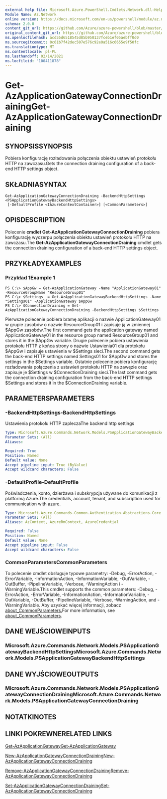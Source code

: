 ```yaml
---
external help file: Microsoft.Azure.PowerShell.Cmdlets.Network.dll-Help.xml
Module Name: Az.Network
online version: https://docs.microsoft.com/en-us/powershell/module/az.network/get-azapplicationgatewayconnectiondraining
schema: 2.0.0
content_git_url: https://github.com/Azure/azure-powershell/blob/master/src/Network/Network/help/Get-AzApplicationGatewayConnectionDraining.md
original_content_git_url: https://github.com/Azure/azure-powershell/blob/master/src/Network/Network/help/Get-AzApplicationGatewayConnectionDraining.md
ms.openlocfilehash: acd55d6518545d85b950137fceb1ef05aebff0d0
ms.sourcegitcommit: 0c61b7f42dec507e576c92e0a516c6655e9f50fc
ms.translationtype: MT
ms.contentlocale: pl-PL
ms.lasthandoff: 02/14/2021
ms.locfileid: "100411878"
---
```

# <span data-ttu-id="a285d-101">Get-AzApplicationGatewayConnectionDraining</span><span class="sxs-lookup"><span data-stu-id="a285d-101">Get-AzApplicationGatewayConnectionDraining</span></span>

## <span data-ttu-id="a285d-102">SYNOPSIS</span><span class="sxs-lookup"><span data-stu-id="a285d-102">SYNOPSIS</span></span>
<span data-ttu-id="a285d-103">Pobiera konfigurację rozładowania połączenia obiektu ustawień protokołu HTTP na zawczasu.</span><span class="sxs-lookup"><span data-stu-id="a285d-103">Gets the connection draining configuration of a back-end HTTP settings object.</span></span>

## <span data-ttu-id="a285d-104">SKŁADNIA</span><span class="sxs-lookup"><span data-stu-id="a285d-104">SYNTAX</span></span>

```
Get-AzApplicationGatewayConnectionDraining -BackendHttpSettings <PSApplicationGatewayBackendHttpSettings>
 [-DefaultProfile <IAzureContextContainer>] [<CommonParameters>]
```

## <span data-ttu-id="a285d-105">OPIS</span><span class="sxs-lookup"><span data-stu-id="a285d-105">DESCRIPTION</span></span>
<span data-ttu-id="a285d-106">Polecenie **cmdlet Get-AzApplicationGatewayConnectionDraining** pobiera konfigurację wyczerpu połączenia obiektu ustawień protokołu HTTP na zawczasu.</span><span class="sxs-lookup"><span data-stu-id="a285d-106">The **Get-AzApplicationGatewayConnectionDraining** cmdlet gets the connection draining configuration of a back-end HTTP settings object.</span></span>

## <span data-ttu-id="a285d-107">PRZYKŁADY</span><span class="sxs-lookup"><span data-stu-id="a285d-107">EXAMPLES</span></span>

### <span data-ttu-id="a285d-108">Przykład 1</span><span class="sxs-lookup"><span data-stu-id="a285d-108">Example 1</span></span>
```
PS C:\> $AppGw = Get-AzApplicationGateway -Name "ApplicationGateway01" -ResourceGroupName "ResourceGroup01"
PS C:\> $Settings  = Get-AzApplicationGatewayBackendHttpSettings -Name "Settings01" -ApplicationGateway $AppGw
PS C:\> $ConnectionDraining = Get-AzApplicationGatewayConnectionDraining -BackendHttpSettings $Settings
```

<span data-ttu-id="a285d-109">Pierwsze polecenie pobiera bramę aplikacji o nazwie ApplicationGateway01 w grupie zasobów o nazwie ResourceGroup01 i zapisuje ją w zmiennej $AppGw zasobów.</span><span class="sxs-lookup"><span data-stu-id="a285d-109">The first command gets the application gateway named ApplicationGateway01 in the resource group named ResourceGroup01 and stores it in the $AppGw variable.</span></span>
<span data-ttu-id="a285d-110">Drugie polecenie pobiera ustawienia protokołu HTTP z końca strony o nazwie Ustawienia01 dla protokołu $AppGw i zapisuje ustawienia w $Settings sieci.</span><span class="sxs-lookup"><span data-stu-id="a285d-110">The second command gets the back-end HTTP settings named Settings01 for $AppGw and stores the settings in the $Settings variable.</span></span>
<span data-ttu-id="a285d-111">Ostatnie polecenie pobiera konfigurację rozładowania połączenia z ustawień protokołu HTTP na zawęzie oraz zapisuje je $Settings w $ConnectionDraining sieci.</span><span class="sxs-lookup"><span data-stu-id="a285d-111">The last command gets the connection draining configuration from the back-end HTTP settings $Settings and stores it in the $ConnectionDraining variable.</span></span>

## <span data-ttu-id="a285d-112">PARAMETERS</span><span class="sxs-lookup"><span data-stu-id="a285d-112">PARAMETERS</span></span>

### <span data-ttu-id="a285d-113">-BackendHttpSettings</span><span class="sxs-lookup"><span data-stu-id="a285d-113">-BackendHttpSettings</span></span>
<span data-ttu-id="a285d-114">Ustawienia protokołu HTTP zaplecza</span><span class="sxs-lookup"><span data-stu-id="a285d-114">The backend http settings</span></span>

```yaml
Type: Microsoft.Azure.Commands.Network.Models.PSApplicationGatewayBackendHttpSettings
Parameter Sets: (All)
Aliases:

Required: True
Position: Named
Default value: None
Accept pipeline input: True (ByValue)
Accept wildcard characters: False
```

### <span data-ttu-id="a285d-115">-DefaultProfile</span><span class="sxs-lookup"><span data-stu-id="a285d-115">-DefaultProfile</span></span>
<span data-ttu-id="a285d-116">Poświadczenia, konto, dzierżawa i subskrypcja używane do komunikacji z platformą Azure.</span><span class="sxs-lookup"><span data-stu-id="a285d-116">The credentials, account, tenant, and subscription used for communication with azure.</span></span>

```yaml
Type: Microsoft.Azure.Commands.Common.Authentication.Abstractions.Core.IAzureContextContainer
Parameter Sets: (All)
Aliases: AzContext, AzureRmContext, AzureCredential

Required: False
Position: Named
Default value: None
Accept pipeline input: False
Accept wildcard characters: False
```

### <span data-ttu-id="a285d-117">CommonParameters</span><span class="sxs-lookup"><span data-stu-id="a285d-117">CommonParameters</span></span>
<span data-ttu-id="a285d-118">To polecenie cmdlet obsługuje typowe parametry: -Debug, -ErrorAction, -ErrorVariable, -InformationAction, -InformationVariable, -OutVariable, -OutBuffer, -PipelineVariable, -Verbose, -WarningAction i -WarningVariable.</span><span class="sxs-lookup"><span data-stu-id="a285d-118">This cmdlet supports the common parameters: -Debug, -ErrorAction, -ErrorVariable, -InformationAction, -InformationVariable, -OutVariable, -OutBuffer, -PipelineVariable, -Verbose, -WarningAction, and -WarningVariable.</span></span> <span data-ttu-id="a285d-119">Aby uzyskać więcej informacji, zobacz [about_CommonParameters.](http://go.microsoft.com/fwlink/?LinkID=113216)</span><span class="sxs-lookup"><span data-stu-id="a285d-119">For more information, see [about_CommonParameters](http://go.microsoft.com/fwlink/?LinkID=113216).</span></span>

## <span data-ttu-id="a285d-120">DANE WEJŚCIOWE</span><span class="sxs-lookup"><span data-stu-id="a285d-120">INPUTS</span></span>

### <span data-ttu-id="a285d-121">Microsoft.Azure.Commands.Network.Models.PSApplicationGatewayBackendHttpSettings</span><span class="sxs-lookup"><span data-stu-id="a285d-121">Microsoft.Azure.Commands.Network.Models.PSApplicationGatewayBackendHttpSettings</span></span>

## <span data-ttu-id="a285d-122">DANE WYJŚCIOWE</span><span class="sxs-lookup"><span data-stu-id="a285d-122">OUTPUTS</span></span>

### <span data-ttu-id="a285d-123">Microsoft.Azure.Commands.Network.Models.PSApplicationGatewayConnectionDraining</span><span class="sxs-lookup"><span data-stu-id="a285d-123">Microsoft.Azure.Commands.Network.Models.PSApplicationGatewayConnectionDraining</span></span>

## <span data-ttu-id="a285d-124">NOTATKI</span><span class="sxs-lookup"><span data-stu-id="a285d-124">NOTES</span></span>

## <span data-ttu-id="a285d-125">LINKI POKREWNE</span><span class="sxs-lookup"><span data-stu-id="a285d-125">RELATED LINKS</span></span>

[<span data-ttu-id="a285d-126">Get-AzApplicationGateway</span><span class="sxs-lookup"><span data-stu-id="a285d-126">Get-AzApplicationGateway</span></span>](./Get-AzApplicationGateway.md)


[<span data-ttu-id="a285d-127">New-AzApplicationGatewayConnectionDraining</span><span class="sxs-lookup"><span data-stu-id="a285d-127">New-AzApplicationGatewayConnectionDraining</span></span>](./New-AzApplicationGatewayConnectionDraining.md)

[<span data-ttu-id="a285d-128">Remove-AzApplicationGatewayConnectionDraining</span><span class="sxs-lookup"><span data-stu-id="a285d-128">Remove-AzApplicationGatewayConnectionDraining</span></span>](./Remove-AzApplicationGatewayConnectionDraining.md)

[<span data-ttu-id="a285d-129">Set-AzApplicationGatewayConnectionDraining</span><span class="sxs-lookup"><span data-stu-id="a285d-129">Set-AzApplicationGatewayConnectionDraining</span></span>](./Set-AzApplicationGatewayConnectionDraining.md)
